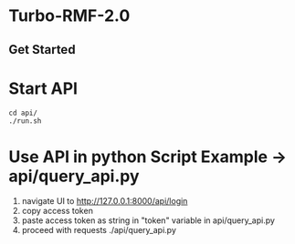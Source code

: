# Turbo-RMF-2.0

## Get Started

# Start API
```
cd api/
./run.sh
```

# Use API in python Script Example -> api/query_api.py
1. navigate UI to http://127.0.0.1:8000/api/login
2. copy access token
3. paste access token as string in "token" variable in api/query_api.py
4. proceed with requests ./api/query_api.py

